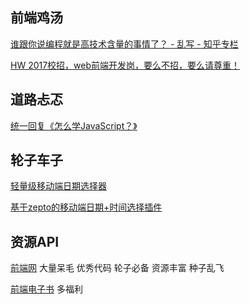 ## 前端鸡汤

[谁跟你说编程就是高技术含量的事情了？ - 乱写 - 知乎专栏](https://zhuanlan.zhihu.com/p/22646254)

[HW 2017校招，web前端开发岗，要么不招，要么请尊重！](https://zhuanlan.zhihu.com/p/22605301)

## 道路忐忑

[统一回复《怎么学JavaScript？》](http://www.w3cfuns.com/notes/17398/d3f6dd40e2d3ff15b209810dfa98be0b.html)

## 轮子车子

[轻量级移动端日期选择器](http://www.cnblogs.com/lvdabao/p/mobile-datepicker.html)

[基于zepto的移动端日期+时间选择插件](http://www.cnblogs.com/lvdabao/p/mobile-datetime-picker.html)


## 资源API

[前端网](http://www.w3cfuns.com/)
大量呆毛 优秀代码 轮子必备 资源丰富 种子乱飞

[前端电子书](http://www1.w3cfuns.com/feres.php?do=picture&listtype=book) 多福利

